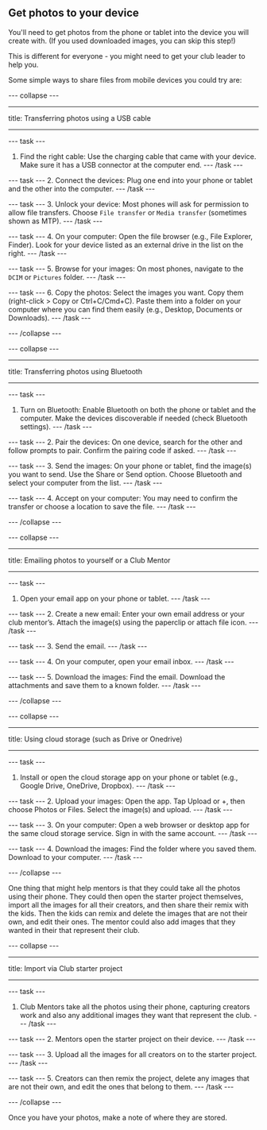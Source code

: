 ## Get photos to your device

You'll need to get photos from the phone or tablet into the device you will create with. (If you used downloaded images, you can skip this step!)

This is different for everyone - you might need to get your club leader to help you.

Some simple ways to share files from mobile devices you could try are:

--- collapse ---

---

title: Transferring photos using a USB cable

---

--- task ---
1. Find the right cable: Use the charging cable that came with your device. Make sure it has a USB connector at the computer end.
--- /task ---

--- task ---
2. Connect the devices: Plug one end into your phone or tablet and the other into the computer.
--- /task ---

--- task ---
3. Unlock your device: Most phones will ask for permission to allow file transfers. Choose `File transfer` or `Media transfer` (sometimes shown as MTP).
--- /task ---

--- task ---
4. On your computer: Open the file browser (e.g., File Explorer, Finder). Look for your device listed as an external drive in the list on the right.
--- /task ---

--- task ---
5. Browse for your images: On most phones, navigate to the `DCIM` or `Pictures` folder.
--- /task ---

--- task ---
6. Copy the photos: Select the images you want. Copy them (right-click > Copy or Ctrl+C/Cmd+C). Paste them into a folder on your computer where you can find them easily (e.g., Desktop, Documents or Downloads).
--- /task ---

--- /collapse ---

--- collapse ---

---

title: Transferring photos using Bluetooth


---

--- task ---
1. Turn on Bluetooth: Enable Bluetooth on both the phone or tablet and the computer. Make the devices discoverable if needed (check Bluetooth settings).
--- /task ---

--- task ---
2. Pair the devices: On one device, search for the other and follow prompts to pair. Confirm the pairing code if asked.
--- /task ---

--- task ---
3. Send the images: On your phone or tablet, find the image(s) you want to send. Use the Share or Send option. Choose Bluetooth and select your computer from the list.
--- /task ---

--- task ---
4. Accept on your computer: You may need to confirm the transfer or choose a location to save the file.
--- /task ---

--- /collapse ---

--- collapse ---

---

title: Emailing photos to yourself or a Club Mentor

---

--- task ---
1. Open your email app on your phone or tablet.
--- /task ---

--- task ---
2. Create a new email: Enter your own email address or your club mentor’s. Attach the image(s) using the paperclip or attach file icon.
--- /task ---

--- task ---
3. Send the email.
--- /task ---

--- task ---
4. On your computer, open your email inbox.
--- /task ---

--- task ---
5. Download the images: Find the email. Download the attachments and save them to a known folder.
--- /task ---

--- /collapse ---

--- collapse ---

---

title: Using cloud storage (such as Drive or Onedrive)

---

--- task ---
1. Install or open the cloud storage app on your phone or tablet (e.g., Google Drive, OneDrive, Dropbox).
--- /task ---

--- task ---
2. Upload your images: Open the app. Tap Upload or +, then choose Photos or Files. Select the image(s) and upload.
--- /task ---

--- task ---
3. On your computer: Open a web browser or desktop app for the same cloud storage service. Sign in with the same account.
--- /task ---

--- task ---
4. Download the images: Find the folder where you saved them. Download to your computer.
--- /task ---

--- /collapse ---



One thing that might help mentors is that they could take all the photos using their phone. They could then open the starter project themselves, import all the images for all their creators, and then share their remix with the kids. Then the kids can remix and delete the images that are not their own, and edit their ones. The mentor could also add images that they wanted in their that represent their club.


--- collapse ---

---

title: Import via Club starter project 

---

--- task ---

1. Club Mentors take all the photos using their phone, capturing creators work and also any additional images they want that represent the club.
--- /task ---

--- task ---
2. Mentors open the starter project on their device.
--- /task ---

--- task ---
3. Upload all the images for all creators on to the starter project.
--- /task ---

--- task ---
5. Creators can then remix the project, delete any images that are not their own, and edit the ones that belong to them.
--- /task ---

--- /collapse ---

Once you have your photos, make a note of where they are stored.